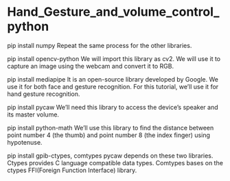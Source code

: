# Hand_Gesture_and_volume_control_python


pip install numpy
Repeat the same process for the other libraries.

pip install opencv-python
We will import this library as cv2. We will use it to capture an image using the webcam and convert it to RGB.

pip install mediapipe
It is an open-source library developed by Google. We use it for both face and gesture recognition. For this tutorial, we’ll use it for hand gesture recognition.

pip install pycaw
We’ll need this library to access the device’s speaker and its master volume.

pip install python-math
We’ll use this library to find the distance between point number 4 (the thumb) and point number 8 (the index finger) using hypotenuse.

pip install gpib-ctypes, comtypes
pycaw depends on these two libraries. Ctypes provides C language compatible data types. Comtypes bases on the ctypes FFI(Foreign Function Interface) library.

